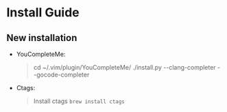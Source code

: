 # Install Guide #


## New installation ##

- YouCompleteMe:
    > cd ~/.vim/plugin/YouCompleteMe/
    > ./install.py --clang-completer --gocode-completer

- Ctags:
    > Install ctags
    > `brew install ctags`

